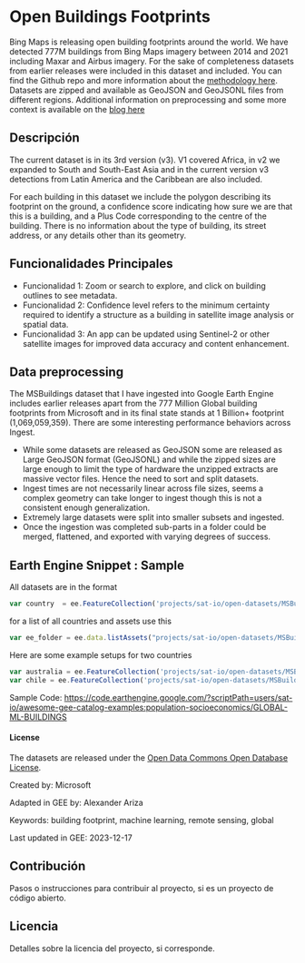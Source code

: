 # Open Buildings Footprints

Bing Maps is releasing open building footprints around the world. We have detected 777M buildings from Bing Maps imagery between 2014 and 2021 including Maxar and Airbus imagery. For the sake of completeness datasets from earlier releases were included in this dataset and included. You can find the Github repo and more information about the [methodology here](https://github.com/microsoft/GlobalMLBuildingFootprints). Datasets are zipped and available as GeoJSON and GeoJSONL files from different regions. Additional information on preprocessing and some more context is available on the [blog here](https://medium.com/@samapriyaroy/microsoft-building-footprints-in-gee-revisiting-scale-accessibility-eee5e97c17a3)

## Descripción

The current dataset is in its 3rd version (v3). V1 covered Africa, in v2 we expanded to South and South-East Asia and in the current version v3 detections from Latin America and the Caribbean are also included.

For each building in this dataset we include the polygon describing its footprint on the ground, a confidence score indicating how sure we are that this is a building, and a Plus Code corresponding to the centre of the building. There is no information about the type of building, its street address, or any details other than its geometry.

## Funcionalidades Principales

- Funcionalidad 1: Zoom or search to explore, and click on building outlines to see metadata.
- Funcionalidad 2: Confidence level refers to the minimum certainty required to identify a structure as a building in satellite image analysis or spatial data.
- Funcionalidad 3: An app can be updated using Sentinel-2 or other satellite images for improved data accuracy and content enhancement.

## Data preprocessing

The MSBuildings dataset that I have ingested into Google Earth Engine includes earlier releases apart from the 777 Million Global building footprints from Microsoft and in its final state stands at 1 Billion+ footprint (1,069,059,359). There are some interesting performance behaviors across Ingest. 

* While some datasets are released as GeoJSON some are released as Large GeoJSON format (GeoJSONL) and while the zipped sizes are large enough to limit the type of hardware the unzipped extracts are massive vector files. Hence the need to sort and split datasets.
* Ingest times are not necessarily linear across file sizes, seems a complex geometry can take longer to ingest though this is not a consistent enough generalization. 
* Extremely large datasets were split into smaller subsets and ingested. 
* Once the ingestion was completed sub-parts in a folder could be merged, flattened, and exported with varying degrees of success.

## Earth Engine Snippet : Sample

All datasets are in the format

```js
var country  = ee.FeatureCollection('projects/sat-io/open-datasets/MSBuildings/{country_name}');
```

for a list of all countries and assets use this

```js
var ee_folder = ee.data.listAssets("projects/sat-io/open-datasets/MSBuildings");
```

Here are some example setups for two countries

```js
var australia = ee.FeatureCollection('projects/sat-io/open-datasets/MSBuildings/Australia');
var chile = ee.FeatureCollection('projects/sat-io/open-datasets/MSBuildings/Chile')
```

Sample Code: https://code.earthengine.google.com/?scriptPath=users/sat-io/awesome-gee-catalog-examples:population-socioeconomics/GLOBAL-ML-BUILDINGS


#### License

The datasets are released under the [Open Data Commons Open Database License](https://spdx.org/licenses/ODbL-1.0.html).

Created by: Microsoft

Adapted in GEE by: Alexander Ariza

Keywords: building footprint, machine learning, remote sensing, global

Last updated in GEE: 2023-12-17

## Contribución

Pasos o instrucciones para contribuir al proyecto, si es un proyecto de código abierto.

## Licencia

Detalles sobre la licencia del proyecto, si corresponde.

